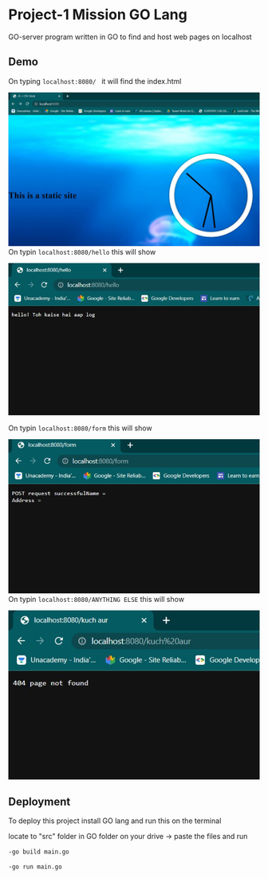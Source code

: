 # Project-1 Mission GO Lang
GO-server program written in GO to find and host web pages on localhost 
## Demo
On typing ```localhost:8080/ ```  it will find the index.html

![local](https://github.com/prashant54singh/GO_Projects/blob/main/go-server/static/Screenshot%202022-08-28%20182859.jpg?raw=true)  
On typin ```localhost:8080/hello``` this will show    

![hello](https://github.com/prashant54singh/GO_Projects/blob/main/go-server/static/Screenshot%202022-08-28%20182935.jpg?raw=true)
  
On typin ```localhost:8080/form``` this will show   

![form](https://github.com/prashant54singh/GO_Projects/blob/main/go-server/static/Screenshot%202022-08-28%20182919.jpg?raw=true)  
On typin ```localhost:8080/ANYTHING ELSE``` this will show   

![KUCHBHI](https://github.com/prashant54singh/GO_Projects/blob/main/go-server/static/Screenshot%202022-08-28%20182958.jpg?raw=true)  
## Deployment

To deploy this project install GO lang and run this on the terminal  

locate to "src" folder in GO folder on your drive -> paste the files and run

```
-go build main.go
```
```
-go run main.go
```
